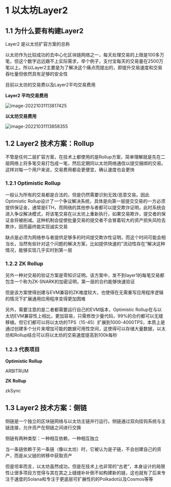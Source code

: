 # 1 以太坊Layer2

## 1.1 为什么要有构建Layer2

Layer2 是以太坊扩容方案的总称

以太坊作为比较成功的去中心化区块链网络之一，每天处理交易的上限是100多万笔，但这个数字远远跟不上实际需求，举个例子，支付宝每天的交易量在2500万笔以上。所以Layer2主要是为了解决这个痛点而提出的，即提升交易速度和交易吞吐量但依然具有足够的安全性

目前以太坊的交易费以及Layer2平均交易费用

**Layer2 平均交易费用**

![image-20221031113817425](/Users/qinjianquan/Career/ethereum/static/layer2-tx-fee.png)

**以太坊交易费用**

![image-20221031113858355](/Users/qinjianquan/Career/ethereum/static/eth-tx-fee.png)

## 1.2 Layer2 技术方案：Rollup

不管是任何二层扩容方案，在技术上都使用的是Rollup方案，简单理解就是先在二层网络上将多笔交易打包成一笔，然后定期同以太坊网络通信以提交捆绑的交易。这样对每一个用户来说，交易费用都会更便宜，确认速度也会更快

### 1.2.1 Optimistic Rollup

一般认为所有的交易都是合法的，但是仍然需要识别无效/恶意交易。因此Optimistic Rollup设计了一个争议解决系统，具体是向第一层提交交易的一方必须提供保证金，通常是ETH，而网络的其他参与者都可以提交欺诈证明，此时系统会进入争议解决模式，将该笔交易在以太坊上重新执行，如果交易欺诈，提交者的保证金将被削减。这种机制会促使批量交易的提交者不会冒着较大的资产损失风险去欺诈，因而最终能实现诚实交易

缺点是必须为网络参与者提供足够多的时间提交欺诈性证明，而这个时间可能会相当长，当然有些针对这个问题的解决方案，比如提供快速的”流动性存在“解决这种情况，能够实现几乎实时到第一层

### 1.2.2 ZK Rollup

另外一种对交易的验证方案是零知识证明。该方案中，发不到layer1的每笔交易都包含一个称为ZK-SNARK的加密证明，第一层的合约能够快速验证

但是该方案使得创建与EVM兼容的ZK难度较大，也使得在无需重写应用程序逻辑的情况下扩展通用应用程序变得更加困难

另外，需要注意的是二者都需要运行自己的EVM版本，Optimistic Rollup在与以太坊EVM兼容性上相比，更加容易，只需修改少量代码，99%的合约都可以无缝移植。但它们都可以将以太坊的TPS（15-45）扩展到1000-4000TPS，本质上是通过创建多个分片来增加可能的数据可用性空间，这使得可以存储大量数据，以太坊和Rollup结合可以将以太坊的交易速度提高到100k每秒

### 1.2.3 代表项目

**Optimistic Rollup**

ARBITRUM

**ZK Rollup**

zkSync

## 1.3 Layer2 技术方案：侧链

侧链是一个独立的区块链网络与以太坊主链并行运行。侧链通过双向挂钩系统与主链连接，允许资产在侧链之间进行交换

侧链有两种类型：一种相互依赖，一种相互独立

当一条链依赖于另一条链（像以太坊）时，它被认为是子链，不会创建自己的资产，而是从父链的转移中获取资产

但是坦率而言，以太坊虽然成功，但是在技术上也非常的“古老”，本身设计的局限性让很多项目方觉得与其在其之上缝缝补补倒不如构建新的链，这也就有了后来专注于速度的Solana和专注于更底层可扩展性的的Polkadot以及Cosmos等等

